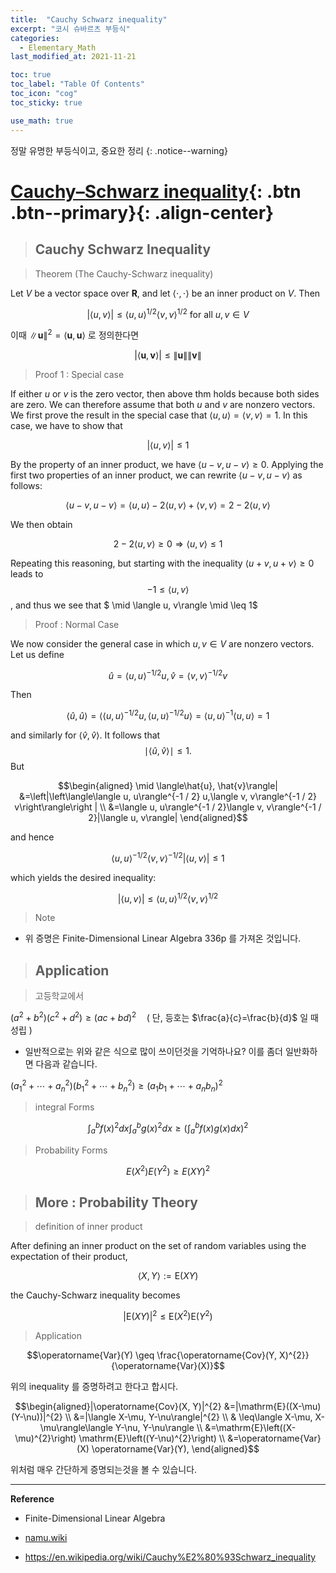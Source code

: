 ```yaml
---
title:  "Cauchy Schwarz inequality"
excerpt: "코시 슈바르츠 부등식"
categories:
  - Elementary_Math
last_modified_at: 2021-11-21

toc: true
toc_label: "Table Of Contents"
toc_icon: "cog"
toc_sticky: true

use_math: true
---
```


 정말 유명한 부등식이고, 중요한 정리
{: .notice--warning}

# [Cauchy–Schwarz inequality](#link){: .btn .btn--primary}{: .align-center}

> ## Cauchy Schwarz Inequality

> Theorem (The Cauchy-Schwarz inequality) 

Let $V$ be a vector space over $\mathbf{R}$, and let $\langle\cdot, \cdot\rangle$ be an inner product on $V$. Then

$$|\langle u, v\rangle| \leq\langle u, u\rangle^{1 / 2}\langle v, v\rangle^{1 / 2} \text { for all } u, v \in V$$

이때 $\|\mathbf{u}\|^{2}=\langle\mathbf{u}, \mathbf{u}\rangle$ 로 정의한다면

$$|\langle\mathbf{u}, \mathbf{v}\rangle| \leq\|\mathbf{u}\|\|\mathbf{v}\|$$

> Proof 1 : Special case

If either $u$ or $v$ is the zero vector, then above thm holds because both sides are zero. We can therefore assume that both $u$ and $v$ are nonzero vectors. We first prove the result in the special case that $\langle u, u\rangle=\langle v, v\rangle=1$. In this case, we have to show that

$$|\langle u, v\rangle| \leq 1$$

By the property of an inner product, we have $\langle u-v, u-v\rangle \geq 0$. Applying the first two properties of an inner product, we can rewrite $\langle u-v, u-v\rangle$ as follows:

$$\langle u-v, u-v\rangle=\langle u, u\rangle-2\langle u, v\rangle+\langle v, v\rangle=2-2\langle u, v\rangle$$

We then obtain

$$2-2\langle u, v\rangle \geq 0 \Rightarrow\langle u, v\rangle \leq 1$$

Repeating this reasoning, but starting with the inequality $\langle u+v, u+v\rangle \geq 0$ leads to $$-1 \leq\langle u, v\rangle$$, and thus we see that $ \mid \langle u, v\rangle \mid \leq 1$

> Proof : Normal Case

We now consider the general case in which $u, v \in V$ are nonzero vectors. Let us define

$$\hat{u}=\langle u, u\rangle^{-1 / 2} u, \hat{v}=\langle v, v\rangle^{-1 / 2} v$$

Then

$$\langle\hat{u}, \hat{u}\rangle=\left\langle\langle u, u\rangle^{-1 / 2} u,\langle u, u\rangle^{-1 / 2} u\right\rangle=\langle u, u\rangle^{-1}\langle u, u\rangle=1$$

and similarly for $\langle\hat{v}, \hat{v}\rangle .$ It follows that $$ \mid \langle\hat{u}, \hat{v}\rangle \mid \leq 1 .$$ But

$$\begin{aligned}
\mid \langle\hat{u}, \hat{v}\rangle| &=\left|\left\langle\langle u, u\rangle^{-1 / 2} u,\langle v, v\rangle^{-1 / 2} v\right\rangle\right | \\
&=\langle u, u\rangle^{-1 / 2}\langle v, v\rangle^{-1 / 2}|\langle u, v\rangle|
\end{aligned}$$

and hence

$$\langle u, u\rangle^{-1 / 2}\langle v, v\rangle^{-1 / 2}|\langle u, v\rangle| \leq 1$$

which yields the desired inequality:

$$|\langle u, v\rangle| \leq\langle u, u\rangle^{1 / 2}\langle v, v\rangle^{1 / 2}$$

> Note 

- 위 증명은 Finite-Dimensional Linear Algebra 336p 를 가져온 것입니다. 

> ## Application 

> 고등학교에서

$\left(a^{2}+b^{2}\right)\left(c^{2}+d^{2}\right) \geq(a c+b d)^{2} \quad\left(\right.$ 단, 등호는 $\frac{a}{c}=\frac{b}{d}$ 일 때 성립 $)$

- 일반적으로는 위와 같은 식으로 많이 쓰이던것을 기억하나요? 이를 좀더 일반화하면 다음과 같습니다.

$\left(a_{1}^{2}+\cdots+a_{n}^{2}\right)\left(b_{1}^{2}+\cdots+b_{n}^{2}\right) \geq\left(a_{1} b_{1}+\cdots+a_{n} b_{n}\right)^{2}$

> integral Forms

$$\int_{a}^{b} f(x)^{2} d x \int_{a}^{b} g(x)^{2} d x \geq\left(\int_{a}^{b} f(x) g(x) d x\right)^{2}$$

> Probability Forms

$$E\left(X^{2}\right) E\left(Y^{2}\right) \geq E(X Y)^{2}$$

> ## More : Probability Theory

> definition of inner product

After defining an inner product on the set of random variables using the expectation of their product,

$$\langle X, Y\rangle:=\mathrm{E}(X Y)$$

the Cauchy-Schwarz inequality becomes

$$|\mathrm{E}(X Y)|^{2} \leq \mathrm{E}\left(X^{2}\right) \mathrm{E}\left(Y^{2}\right)$$

> Application 

$$\operatorname{Var}(Y) \geq \frac{\operatorname{Cov}(Y, X)^{2}}{\operatorname{Var}(X)}$$

위의 inequality 를 증명하려고 한다고 합시다.

$$\begin{aligned}|\operatorname{Cov}(X, Y)|^{2} &=|\mathrm{E}((X-\mu)(Y-\nu))|^{2} \\ &=|\langle X-\mu, Y-\nu\rangle|^{2} \\ & \leq\langle X-\mu, X-\mu\rangle\langle Y-\nu, Y-\nu\rangle \\ &=\mathrm{E}\left((X-\mu)^{2}\right) \mathrm{E}\left((Y-\nu)^{2}\right) \\ &=\operatorname{Var}(X) \operatorname{Var}(Y), \end{aligned}$$

위처럼 매우 간단하게 증명되는것을 볼 수 있습니다.

---

**Reference**

- Finite-Dimensional Linear Algebra

- [namu.wiki](https://namu.wiki/w/%EC%BD%94%EC%8B%9C-%EC%8A%88%EB%B0%94%EB%A5%B4%EC%B8%A0%20%EB%B6%80%EB%93%B1%EC%8B%9D)

- <https://en.wikipedia.org/wiki/Cauchy%E2%80%93Schwarz_inequality>

  



